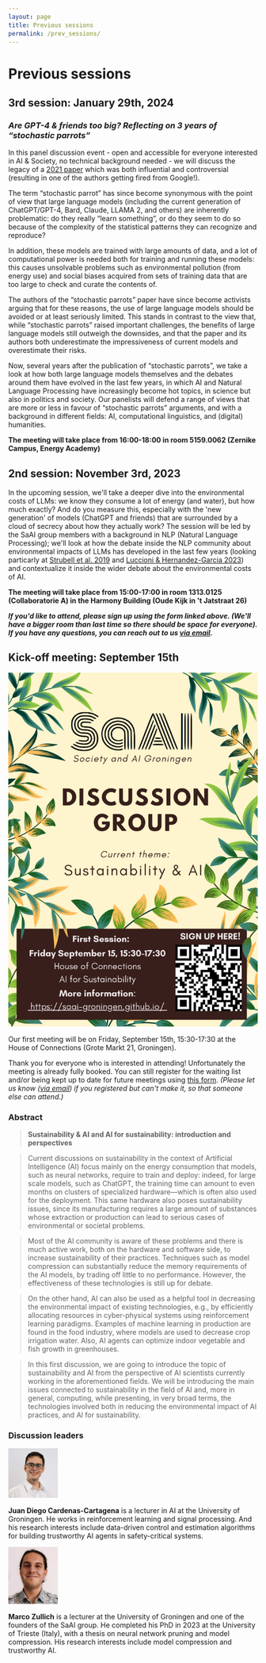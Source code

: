 ```yaml
---
layout: page
title: Previous sessions
permalink: /prev_sessions/
---
```


# Previous sessions

## 3rd session: January 29th, 2024
### _Are GPT-4 & friends too big? Reflecting on 3 years of “stochastic parrots”_

In this panel discussion event - open and accessible for everyone interested in AI
& Society, no technical background needed - we will discuss the legacy of a
[2021 paper](https://dl.acm.org/doi/10.1145/3442188.3445922) which was both influential and controversial (resulting in one of
the authors getting fired from Google!).

The term “stochastic parrot” has since become synonymous with the point of view
that large language models (including the current generation of ChatGPT/GPT-4,
Bard, Claude, LLAMA 2, and others) are inherently problematic: do they really “learn
something”, or do they seem to do so because of the complexity of the
statistical patterns they can recognize and reproduce?

In addition, these models are trained with large amounts of data, and a lot of computational
power is needed both for training and running these models: this causes
unsolvable problems such as environmental pollution (from energy use) and
social biases acquired from sets of training data that are too large to check
and curate the contents of.

The authors of the “stochastic parrots” paper have since become activists
arguing that for these reasons, the use of large language models should be
avoided or at least seriously limited. This stands in contrast to the view
that, while “stochastic parrots” raised important challenges, the benefits of
large language models still outweigh the downsides, and that the paper and its
authors both underestimate the impressiveness of current models and
overestimate their risks.

Now, several years after the publication of “stochastic parrots”, we take a
look at how both large language models themselves and the debates around them
have evolved in the last few years, in which AI and Natural Language Processing
have increasingly become hot topics, in science but also in politics and
society. Our panelists will defend a range of views that are more or less in
favour of “stochastic parrots” arguments, and with a background in different
fields: AI, computational linguistics, and (digital) humanities.

**The meeting will take place from 16:00-18:00 in room 5159.0062 (Zernike Campus, Energy Academy)**



## 2nd session: November 3rd, 2023

In the upcoming session, we'll take a deeper dive into the environmental costs of LLMs: we know they consume a lot of energy (and water), but how much exactly? And do you measure this, especially with the 'new generation' of models (ChatGPT and friends) that are surrounded by a cloud of secrecy about how they actually work? The session will be led by the SaAI group members with a background in NLP (Natural Language Processing); we'll look at how the debate inside the NLP community about environmental impacts of LLMs has developed in the last few years (looking particarly at [Strubell et al. 2019](https://aclanthology.org/P19-1355/) and [Luccioni &amp; Hernandez-Garcia 2023](https://arxiv.org/abs/2302.08476)) and contextualize it inside the wider debate about the environmental costs of AI. 

**The meeting will take place from 15:00-17:00 in room 1313.0125 (Collaboratorie A) in the Harmony Building (Oude Kijk in 't Jatstraat 26)**

**_If you'd like to attend, please sign up using the form linked above. (We'll have a bigger room than last time so there should be space for everyone). If you have any questions, you can reach out to us [via email](mailto:saai-groningen@rug.nl)._**


## Kick-off meeting: September 15th

![flyer announcing the first meeting](img/first_meeting_flyer_v2.png)


Our first meeting will be on Friday, September 15th, 15:30-17:30 at the House of Connections (Grote Markt 21, Groningen).

Thank you for everyone who is interested in attending! Unfortunately the meeting is already fully booked. You can still register for the waiting list and/or being kept up to date for future meetings using [this form](https://gossminn.eu/saai/signup_230915.php). 
_(Please let us know ([via email](mailto:saai-groningen@rug.nl)) if you registered but can't make it, so that someone else can attend.)_
<!-- _(We have limited space, so please don't forget to register if you want to attend. Also, please let us know if you registered but can't make it, so that someone else can attend.)_ -->

### Abstract

> **Sustainability & AI and AI for sustainability: introduction and perspectives**

> Current discussions on sustainability in the context of Artificial Intelligence (AI) focus mainly on the energy consumption that models, such as neural networks, require to train and deploy: indeed, for large scale models, such as ChatGPT, the training time can amount to even months on clusters of specialized hardware—which is often also used for the deployment. This same hardware also poses sustainability issues, since its manufacturing requires a large amount of substances whose extraction or production can lead to serious cases of environmental or societal problems.

> Most of the AI community is aware of these problems and there is much active work, both on the hardware and software side, to increase sustainability of their practices. Techniques such as model compression can substantially reduce the memory requirements of the AI models, by trading off little to no performance. However, the effectiveness of these technologies is still up for debate.

> On the other hand, AI can also be used as a helpful tool in decreasing the environmental impact of existing technologies, e.g., by efficiently allocating resources in cyber-physical systems using reinforcement learning paradigms. Examples of machine learning in production are found in the food industry, where models are used to decrease crop irrigation water. Also, AI agents can optimize indoor vegetable and fish growth in greenhouses.

> In this first discussion, we are going to introduce the topic of sustainability and AI from the perspective of AI scientists currently working in the aforementioned fields. We will be introducing the main issues connected to sustainability in the field of AI and, more in general, computing, while presenting, in very broad terms, the technologies involved both in reducing the environmental impact of AI practices, and AI for sustainability.

### Discussion leaders
<img src="/img/speakers/diego-profile.jpg" alt="Diego's profile picture" width=100px />

**Juan Diego Cardenas-Cartagena** is a lecturer in AI at the University of Groningen. He works in reinforcement learning and signal processing. And his research interests include data-driven control and estimation algorithms for building trustworthy AI agents in safety-critical systems.

<img src="/img/marco-profile.png" alt="Marco's profile picture" width=100px />

**Marco Zullich** is a lecturer at the University of Groningen and one of the founders of the SaAI group. He completed his PhD in 2023 at the University of Trieste (Italy), with a thesis on neural network pruning and model compression. His research interests include model compression and trustworthy AI.
